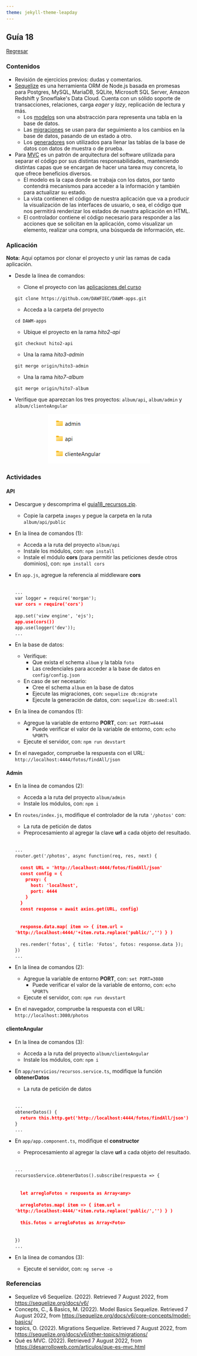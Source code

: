 ```yaml
---
theme: jekyll-theme-leapday
---
```


## Guía 18

[Regresar](/DAWM/)

### Contenidos

* Revisión de ejercicios previos: dudas y comentarios.
* [Sequelize](https://sequelize.org/docs/v6/) es una herramienta ORM de Node.js basada en promesas para Postgres, MySQL, MariaDB, SQLite, Microsoft SQL Server, Amazon Redshift y Snowflake's Data Cloud. Cuenta con un sólido soporte de transacciones, relaciones, carga _eager_ y _lazy_, replicación de lectura y más.
  + Los [modelos](https://sequelize.org/docs/v6/core-concepts/model-basics/) son una abstracción para representa una tabla en la base de datos. 
  + Las [migraciones](https://sequelize.org/docs/v6/other-topics/migrations/) se usan para dar seguimiento a los cambios en la base de datos, pasando de un estado a otro.
  + Los [generadores](https://sequelize.org/docs/v6/other-topics/migrations/#creating-the-first-seed) son utilizados para llenar las tablas de la base de datos con datos de muestra o de prueba.
* Para [MVC](https://desarrolloweb.com/articulos/que-es-mvc.html) es un patrón de arquitectura del software utilizada para separar el código por sus distintas responsabilidades, manteniendo distintas capas que se encargan de hacer una tarea muy concreta, lo que ofrece beneficios diversos.
  + El modelo es la capa donde se trabaja con los datos, por tanto contendrá mecanismos para acceder a la información y también para actualizar su estado.
  + La vista contienen el código de nuestra aplicación que va a producir la visualización de las interfaces de usuario, o sea, el código que nos permitirá renderizar los estados de nuestra aplicación en HTML.
  + El controlador contiene el código necesario para responder a las acciones que se solicitan en la aplicación, como visualizar un elemento, realizar una compra, una búsqueda de información, etc.


### Aplicación

**Nota:** Aquí optamos por clonar el proyecto y unir las ramas de cada aplicación. 

* Desde la línea de comandos:
  
  + Clone el proyecto con las [aplicaciones del curso](https://github.com/DAWFIEC/DAWM-apps)
  ```
  git clone https://github.com/DAWFIEC/DAWM-apps.git 
  ```
  + Acceda a la carpeta del proyecto
  ```
  cd DAWM-apps
  ```
  + Ubique el proyecto en la rama _hito2-api_
  ```
  git checkout hito2-api
  ```
  + Una la rama _hito3-admin_
  ```
  git merge origin/hito3-admin
  ```
  + Una la rama _hito7-album_
  ```
  git merge origin/hito7-album
  ```
* Verifique que aparezcan los tres proyectos: `album/api`, `album/admin` y `album/clienteAngular`

<p align="center">
  <img src="imagenes/proyectos18.png">
</p>

### Actividades

#### API

* Descargue y descomprima el [guia18_recursos.zip](archivos/guia18_recursos.zip).
  + Copie la carpeta `images` y pegue la carpeta en la ruta `album/api/public` 

* En la línea de comandos (1):

  + Acceda a la ruta del proyecto `album/api`
  + Instale los módulos, con: `npm install`
  + Instale el módulo **cors** (para permitir las peticiones desde otros dominios), con: `npm install cors`

* En `app.js`, agregue la referencia al middleware **cors** 

  <pre><code>
  ...
  var logger = require('morgan');
  <b style="color:red">var cors = require('cors')</b>
  
  app.set('view engine', 'ejs');
  <b style="color:red">app.use(cors())</b>
  app.use(logger('dev'));
  ...
  </code></pre>

* En la base de datos:
  + Verifique:
    - Que exista el schema `album` y la tabla `foto`
    - Las credenciales para acceder a la base de datos en `config/config.json`
  + En caso de ser necesario:
    - Cree el schema `album` en la base de datos
    - Ejecute las migraciones, con: `sequelize db:migrate`
    - Ejecute la generación de datos, con: `sequelize db:seed:all`

* En la línea de comandos (1):

  + Agregue la variable de entorno **PORT**, con: `set PORT=4444`
    - Puede verificar el valor de la variable de entorno, con: `echo %PORT%`
  + Ejecute el servidor, con: `npm run devstart`

+ En el navegador, compruebe la respuesta con el URL: `http://localhost:4444/fotos/findAll/json`



#### Admin

* En la línea de comandos (2):

  + Acceda a la ruta del proyecto `album/admin`
  + Instale los módulos, con: `npm i`


* En `routes/index.js`, modifique el controlador de la ruta `'/photos'` con:
  + La ruta de petición de datos
  + Preprocesamiento al agregar la clave **url** a cada objeto del resultado.

  <pre><code>
  ...
  router.get('/photos', async function(req, res, next) {
  
    <b style="color:red">const URL = 'http://localhost:4444/fotos/findAll/json'
    const config = {
      proxy: {
        host: 'localhost',
        port: 4444
      }
    }
    const response = await axios.get(URL, config)
    </b>

    <b style="color:red">response.data.map( item => { item.url = 'http://localhost:4444/'+item.ruta.replace('public/','') } )</b>

    res.render('fotos', { title: 'Fotos', fotos: response.data });
  })
  ...
  </code></pre>

* En la línea de comandos (2):

  + Agregue la variable de entorno **PORT**, con: `set PORT=3080`
    - Puede verificar el valor de la variable de entorno, con: `echo %PORT%`
  + Ejecute el servidor, con: `npm run devstart`

+ En el navegador, compruebe la respuesta con el URL: `http://localhost:3080/photos`




#### clienteAngular

* En la línea de comandos (3):

  + Acceda a la ruta del proyecto `album/clienteAngular`
  + Instale los módulos, con: `npm i`

* En `app/servicios/recursos.service.ts`, modifique la función **obtenerDatos**
  + La ruta de petición de datos

  <pre><code>
  ...
  obtenerDatos() {
    <b style="color:red">return this.http.get('http://localhost:4444/fotos/findAll/json')</b>
  }
  ...
  </code></pre>

* En `app/app.component.ts`, modifique el **constructor**
  + Preprocesamiento al agregar la clave **url** a cada objeto del resultado.

  <pre><code>
  ...
  recursosService.obtenerDatos().subscribe(respuesta => {
        
    <b style="color:red">
    let arregloFotos = respuesta as Array&lt;any&gt;

    arregloFotos.map( item => { item.url = 'http://localhost:4444/'+item.ruta.replace('public/','') } )

    this.fotos = arregloFotos as Array&lt;Foto&gt;
    </b>

  })
  ...
  </code></pre>

* En la línea de comandos (3):
  + Ejecute el servidor, con: `ng serve -o`


### Referencias

* Sequelize v6 Sequelize. (2022). Retrieved 7 August 2022, from https://sequelize.org/docs/v6/
* Concepts, C., & Basics, M. (2022). Model Basics Sequelize. Retrieved 7 August 2022, from https://sequelize.org/docs/v6/core-concepts/model-basics/
* topics, O. (2022). Migrations Sequelize. Retrieved 7 August 2022, from https://sequelize.org/docs/v6/other-topics/migrations/
* Qué es MVC. (2022). Retrieved 7 August 2022, from https://desarrolloweb.com/articulos/que-es-mvc.html